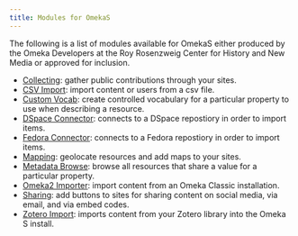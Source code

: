 ```yaml
---
title: Modules for OmekaS
---
```


The following is a list of modules available for OmekaS either produced by the Omeka Developers at the Roy Rosenzweig Center for History and New Media or approved for inclusion.

* [Collecting](): gather public contributions through your sites.
* [CSV Import](../modules/csvimport.md): import content or users from a csv file.
* [Custom Vocab](../modules/customvocab.md): create controlled vocabulary for a particular property to use when describing a resource.
* [DSpace Connector](../modules/dspaceconnector.md): connects to a DSpace repostiory in order to import items.
* [Fedora Connector](../modules/fedoraconnector.md): connects to a Fedora repostiory in order to import items.
* [Mapping](../modules/mapping.md): geolocate resources and add maps to your sites.
* [Metadata Browse](../modules/metadatabrowse.md): browse all resources that share a value for a particular property.
* [Omeka2 Importer](../modules/omeka2importer.md): import content from an Omeka Classic installation.
* [Sharing](../modules/sharing.md): add buttons to sites for sharing content on social media, via email, and via embed codes.
* [Zotero Import](../modules/zoteroimport.md): imports content from your Zotero library into the Omeka S install.
